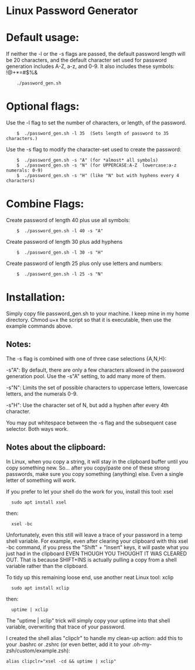 # Linux Password Generator


# Default usage:
  If neither the -l or the -s flags are passed, the default password length will be 20 characters, and the default character set used for password generation includes  A-Z, a-z, and 0-9.  It also includes these symbols:  !@+*=#$%&

```
    ./password_gen.sh
```
# Optional flags:
  Use the -l flag to set the number of characters, or length, of the password.
```
    $  ./password_gen.sh -l 35  (Sets length of password to 35 characters.)
```
  Use the -s flag to modify the character-set used to create the password:
```
    $  ./password_gen.sh -s "A" (for *almost* all symbols)
    $  ./password_gen.sh -s "N" (for UPPERCASE:A-Z  lowercase:a-z   numerals: 0-9)
    $  ./password_gen.sh -s "H" (like "N" but with hyphens every 4 characters)
```
# Combine Flags:
  Create password of length 40 plus use all symbols:
```
    $  ./password_gen.sh -l 40 -s "A"
```
  Create password of length 30 plus add hyphens
```
    $  ./password_gen.sh -l 30 -s "H"
```
  Create password of length 25 plus only use letters and numbers:
```
    $  ./password_gen.sh -l 25 -s "N"
```

# Installation:
  Simply copy file password_gen.sh to your machine.  I keep mine in my home directory. Chmod u+x the script so that it is executable, then use the example commands above.


## Notes:
 The -s flag is combined with one of three case selections {A,N,H}:

  -s"A":  By default, there are only a few characters allowed in the password generation pool.  Use the -s"A" setting, to add many more of them.

  -s"N": Limits the set of possible characters to uppercase letters, lowercase letters, and the numerals 0-9.

  -s"H":  Use the character set of N, but add a hyphen after every 4th character.

You may put whitespace between the -s flag and the subsequent case selector. Both ways work.

## Notes about the clipboard:
In Linux, when you copy a string, it will stay in the clipboard buffer until you copy something new. So... after you copy/paste one of these strong passwords, make sure you copy something (anything) else.  Even a single letter of something will work.

If you prefer to let your shell do the work for you, install this tool:  xsel
```
  sudo apt install xsel
```
  then:
```
  xsel -bc
```
Unfortunately, even this still will leave a trace of your password in a temp shell variable.  For example, even after clearing your clipboard with this xsel -bc command, if you press the "Shift" + "Insert" keys, it will paste what you just had in the clipboard EVEN THOUGH YOU THOUGHT IT WAS CLEARED OUT. That is because SHIFT+INS is actually pulling a copy from a shell variable rather than the clipboard.

To tidy up this remaining loose end, use another neat Linux tool: xclip
```
  sudo apt install xclip
```
  then:
```
  uptime | xclip
```

The "uptime | xclip" trick will simply copy your uptime into that shell variable, overwriting that trace of your password.

I created the shell alias "clipclr" to handle my clean-up action:
 add this to your .bashrc or .zshrc (or even better, add it to your .oh-my-zsh/custom/example.zsh): 
```
alias clipclr="xsel -cd && uptime | xclip"
```
